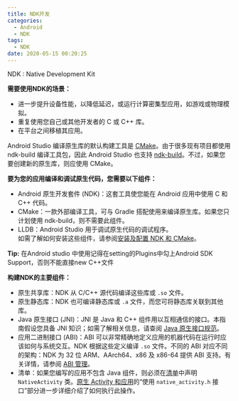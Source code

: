 ```yaml
---
title: NDK开发
categories:
  - Android
  - NDK
tags:
  - NDK
date: 2020-05-15 00:20:25
---
```


NDK : Native Development Kit

**需要使用NDK的场景：**

- 进一步提升设备性能，以降低延迟，或运行计算密集型应用，如游戏或物理模拟。  
- 重复使用您自己或其他开发者的 C 或 C++ 库。  
- 在平台之间移植其应用。

Android Studio 编译原生库的默认构建工具是 [CMake](https://cmake.org/)。由于很多现有项目都使用 ndk-build 编译工具包，因此 Android Studio 也支持 [ndk-build](https://developer.android.google.cn/ndk/guides/ndk-build?hl=zh_cn)。不过，如果您要创建新的原生库，则应使用 CMake。

**要为您的应用编译和调试原生代码，您需要以下组件：**

- Android 原生开发套件 (NDK)：这套工具使您能在 Android 应用中使用 C 和 C++ 代码。  
- CMake：一款外部编译工具，可与 Gradle 搭配使用来编译原生库。如果您只计划使用 ndk-build，则不需要此组件。  
- LLDB：Android Studio 用于调试原生代码的调试程序。  
  如需了解如何安装这些组件，请参阅[安装及配置 NDK 和 CMake](https://developer.android.google.cn/studio/projects/install-ndk?hl=zh_cn)。  

**Tip:**
在Android studio 中使用记得在setting的Plugins中勾上Android SDK Support，否则不能直接new C++文件  

**构建NDK的主要组件：**

- 原生共享库：NDK 从 C/C++ 源代码编译这些库或 `.so` 文件。
- 原生静态库：NDK 也可编译静态库或 `.a` 文件，而您可将静态库关联到其他库。
- Java 原生接口 (JNI)：JNI 是 Java 和 C++ 组件用以互相通信的接口。本指南假设您具备 JNI 知识；如需了解相关信息，请查阅 [Java 原生接口规范](http://docs.oracle.com/javase/7/docs/technotes/guides/jni/spec/jniTOC.html)。
- 应用二进制接口 (ABI)：ABI 可以非常精确地定义应用的机器代码在运行时应该如何与系统交互。NDK 根据这些定义编译 `.so` 文件。不同的 ABI 对应不同的架构：NDK 为 32 位 ARM、AArch64、x86 及 x86-64 提供 ABI 支持。有关详情，请参阅 [ABI 管理](https://developer.android.google.cn/ndk/guides/abis?hl=zh_cn)。
- 清单：如果您编写的应用不包含 Java 组件，则必须在[清单](https://developer.android.google.cn/guide/topics/manifest/manifest-intro?hl=zh_cn)中声明 `NativeActivity` 类。[原生 Activity 和应用](https://developer.android.google.cn/ndk/guides/concepts?hl=zh_cn#naa)的“使用 `native_activity.h` 接口”部分进一步详细介绍了如何执行此操作。